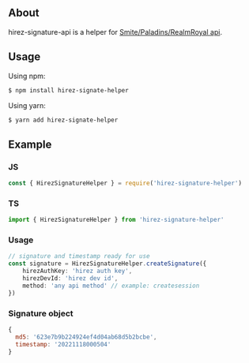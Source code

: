 ## About

hirez-signature-api is a helper for [Smite/Paladins/RealmRoyal api](https://webcdn.hirezstudios.com/hirez-studios/legal/smite-api-developer-guide.pdf).

## Usage

Using npm:

```bash
$ npm install hirez-signate-helper
```

Using yarn:

```bash
$ yarn add hirez-signate-helper
```

## Example

### JS

```js
const { HirezSignatureHelper } = require('hirez-signature-helper')
```

### TS

```ts
import { HirezSignatureHelper } from 'hirez-signature-helper'
```

### Usage

```ts
// signature and timestamp ready for use
const signature = HirezSignatureHelper.createSignature({
    hirezAuthKey: 'hirez auth key',
    hirezDevId: 'hirez dev id',
    method: 'any api method' // example: createsession
})
```

### Signature object

```js
{
  md5: '623e7b9b224924ef4d04ab68d5b2bcbe',
  timestamp: '20221118000504'
}
```
